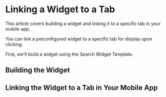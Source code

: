 # Linking a Widget to a Tab

This article covers building a widget and linking it to a specific tab in your mobile app.

You can link a preconfigured widget to a specific tab for display upon clicking.

First, we'll build a widget using the Search Widget Template.

## Building the Widget



## Linking the Widget to a Tab in Your Mobile App

